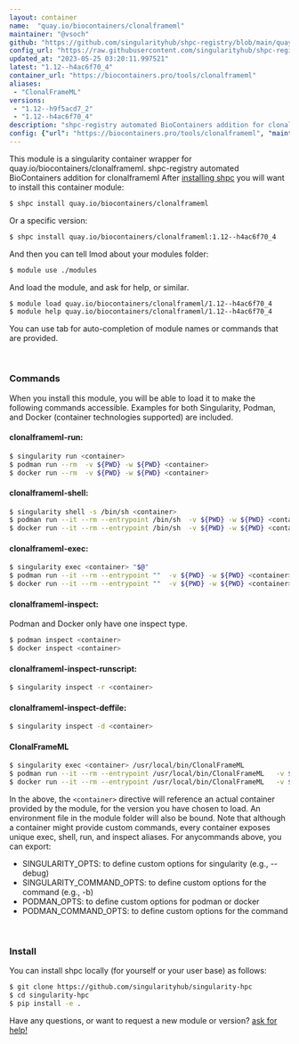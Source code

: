 ```yaml
---
layout: container
name:  "quay.io/biocontainers/clonalframeml"
maintainer: "@vsoch"
github: "https://github.com/singularityhub/shpc-registry/blob/main/quay.io/biocontainers/clonalframeml/container.yaml"
config_url: "https://raw.githubusercontent.com/singularityhub/shpc-registry/main/quay.io/biocontainers/clonalframeml/container.yaml"
updated_at: "2023-05-25 03:20:11.997521"
latest: "1.12--h4ac6f70_4"
container_url: "https://biocontainers.pro/tools/clonalframeml"
aliases:
 - "ClonalFrameML"
versions:
 - "1.12--h9f5acd7_2"
 - "1.12--h4ac6f70_4"
description: "shpc-registry automated BioContainers addition for clonalframeml"
config: {"url": "https://biocontainers.pro/tools/clonalframeml", "maintainer": "@vsoch", "description": "shpc-registry automated BioContainers addition for clonalframeml", "latest": {"1.12--h4ac6f70_4": "sha256:cad83cd06985e9a0437da72445da60a02853cc2b053c25b3463d5fb5e5c033d4"}, "tags": {"1.12--h9f5acd7_2": "sha256:e77baeb614d82f8364bd5f47a5a7604e9fad570818843f63095359dfd10216a2", "1.12--h4ac6f70_4": "sha256:cad83cd06985e9a0437da72445da60a02853cc2b053c25b3463d5fb5e5c033d4"}, "docker": "quay.io/biocontainers/clonalframeml", "aliases": {"ClonalFrameML": "/usr/local/bin/ClonalFrameML"}}
---
```


This module is a singularity container wrapper for quay.io/biocontainers/clonalframeml.
shpc-registry automated BioContainers addition for clonalframeml
After [installing shpc](#install) you will want to install this container module:


```bash
$ shpc install quay.io/biocontainers/clonalframeml
```

Or a specific version:

```bash
$ shpc install quay.io/biocontainers/clonalframeml:1.12--h4ac6f70_4
```

And then you can tell lmod about your modules folder:

```bash
$ module use ./modules
```

And load the module, and ask for help, or similar.

```bash
$ module load quay.io/biocontainers/clonalframeml/1.12--h4ac6f70_4
$ module help quay.io/biocontainers/clonalframeml/1.12--h4ac6f70_4
```

You can use tab for auto-completion of module names or commands that are provided.

<br>

### Commands

When you install this module, you will be able to load it to make the following commands accessible.
Examples for both Singularity, Podman, and Docker (container technologies supported) are included.

#### clonalframeml-run:

```bash
$ singularity run <container>
$ podman run --rm  -v ${PWD} -w ${PWD} <container>
$ docker run --rm  -v ${PWD} -w ${PWD} <container>
```

#### clonalframeml-shell:

```bash
$ singularity shell -s /bin/sh <container>
$ podman run --it --rm --entrypoint /bin/sh  -v ${PWD} -w ${PWD} <container>
$ docker run --it --rm --entrypoint /bin/sh  -v ${PWD} -w ${PWD} <container>
```

#### clonalframeml-exec:

```bash
$ singularity exec <container> "$@"
$ podman run --it --rm --entrypoint ""  -v ${PWD} -w ${PWD} <container> "$@"
$ docker run --it --rm --entrypoint ""  -v ${PWD} -w ${PWD} <container> "$@"
```

#### clonalframeml-inspect:

Podman and Docker only have one inspect type.

```bash
$ podman inspect <container>
$ docker inspect <container>
```

#### clonalframeml-inspect-runscript:

```bash
$ singularity inspect -r <container>
```

#### clonalframeml-inspect-deffile:

```bash
$ singularity inspect -d <container>
```


#### ClonalFrameML

```bash
$ singularity exec <container> /usr/local/bin/ClonalFrameML
$ podman run --it --rm --entrypoint /usr/local/bin/ClonalFrameML   -v ${PWD} -w ${PWD} <container> -c " $@"
$ docker run --it --rm --entrypoint /usr/local/bin/ClonalFrameML   -v ${PWD} -w ${PWD} <container> -c " $@"
```



In the above, the `<container>` directive will reference an actual container provided
by the module, for the version you have chosen to load. An environment file in the
module folder will also be bound. Note that although a container
might provide custom commands, every container exposes unique exec, shell, run, and
inspect aliases. For anycommands above, you can export:

 - SINGULARITY_OPTS: to define custom options for singularity (e.g., --debug)
 - SINGULARITY_COMMAND_OPTS: to define custom options for the command (e.g., -b)
 - PODMAN_OPTS: to define custom options for podman or docker
 - PODMAN_COMMAND_OPTS: to define custom options for the command

<br>

### Install

You can install shpc locally (for yourself or your user base) as follows:

```bash
$ git clone https://github.com/singularityhub/singularity-hpc
$ cd singularity-hpc
$ pip install -e .
```

Have any questions, or want to request a new module or version? [ask for help!](https://github.com/singularityhub/singularity-hpc/issues)